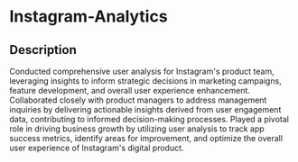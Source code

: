 # Instagram-Analytics
## Description
Conducted comprehensive user analysis for Instagram's product team, leveraging insights to inform strategic decisions in marketing campaigns, feature development, and overall user experience enhancement.
Collaborated closely with product managers to address management inquiries by delivering actionable insights derived from user engagement data, contributing to informed decision-making processes.
Played a pivotal role in driving business growth by utilizing user analysis to track app success metrics, identify areas for improvement, and optimize the overall user experience of Instagram's digital product.
